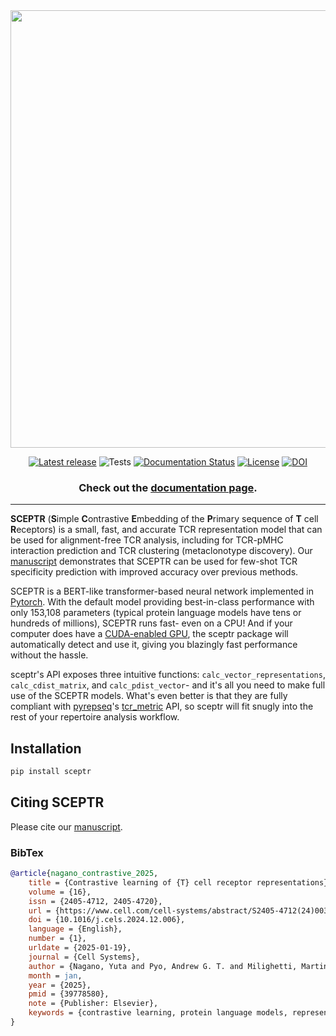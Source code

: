 <div align="center">

<img src="https://raw.githubusercontent.com/yutanagano/sceptr/main/sceptr.svg" width=700>

[![Latest release](https://img.shields.io/pypi/v/sceptr)](https://pypi.org/p/sceptr)
![Tests](https://github.com/yutanagano/sceptr/actions/workflows/tests.yaml/badge.svg)
[![Documentation Status](https://readthedocs.org/projects/sceptr/badge/?version=latest)](https://sceptr.readthedocs.io)
[![License](https://img.shields.io/badge/license-MIT-blue)](https://github.com/yutanagano/sceptr?tab=MIT-1-ov-file#readme)
[![DOI](https://img.shields.io/badge/DOI-10.1016/j.cels.2024.12.006-pink)](https://www.cell.com/cell-systems/fulltext/S2405-4712(24)00369-7)

### Check out the [documentation page](https://sceptr.readthedocs.io).

</div>

---

**SCEPTR** (**S**imple **C**ontrastive **E**mbedding of the **P**rimary sequence of **T** cell **R**eceptors) is a small, fast, and accurate TCR representation model that can be used for alignment-free TCR  analysis, including for TCR-pMHC interaction prediction and TCR clustering (metaclonotype discovery).
Our [manuscript](https://www.cell.com/cell-systems/fulltext/S2405-4712(24)00369-7) demonstrates that SCEPTR can be used for few-shot TCR specificity prediction with improved accuracy over previous methods.

SCEPTR is a BERT-like transformer-based neural network implemented in [Pytorch](https://pytorch.org).
With the default model providing best-in-class performance with only 153,108 parameters (typical protein language models have tens or hundreds of millions), SCEPTR runs fast- even on a CPU!
And if your computer does have a [CUDA-enabled GPU](https://en.wikipedia.org/wiki/CUDA), the sceptr package will automatically detect and use it, giving you blazingly fast performance without the hassle.

sceptr's API exposes three intuitive functions: `calc_vector_representations`, `calc_cdist_matrix`, and `calc_pdist_vector`- and it's all you need to make full use of the SCEPTR models.
What's even better is that they are fully compliant with [pyrepseq](https://pyrepseq.readthedocs.io)'s [tcr_metric](https://pyrepseq.readthedocs.io/en/latest/api.html#pyrepseq.metric.tcr_metric.TcrMetric) API, so sceptr will fit snugly into the rest of your repertoire analysis workflow.

## Installation

```bash
pip install sceptr
```

## Citing SCEPTR
Please cite our [manuscript](https://www.cell.com/cell-systems/fulltext/S2405-4712(24)00369-7).

### BibTex
```bibtex
@article{nagano_contrastive_2025,
	title = {Contrastive learning of {T} cell receptor representations},
	volume = {16},
	issn = {2405-4712, 2405-4720},
	url = {https://www.cell.com/cell-systems/abstract/S2405-4712(24)00369-7},
	doi = {10.1016/j.cels.2024.12.006},
	language = {English},
	number = {1},
	urldate = {2025-01-19},
	journal = {Cell Systems},
	author = {Nagano, Yuta and Pyo, Andrew G. T. and Milighetti, Martina and Henderson, James and Shawe-Taylor, John and Chain, Benny and Tiffeau-Mayer, Andreas},
	month = jan,
	year = {2025},
	pmid = {39778580},
	note = {Publisher: Elsevier},
	keywords = {contrastive learning, protein language models, representation learning, T cell receptor, T cell specificity, TCR, TCR repertoire},
}
```
